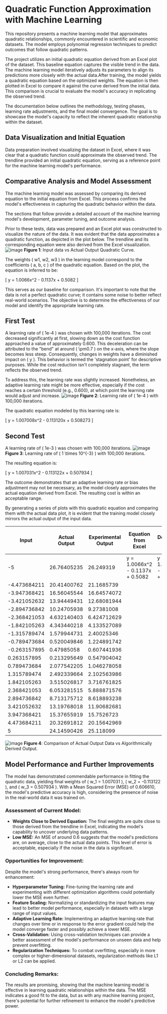 # Quadratic Function Approximation with Machine Learning

This repository presents a machine learning model that approximates quadratic relationships, commonly encountered in scientific and economic datasets. The model employs polynomial regression techniques to predict outcomes that follow quadratic patterns.

The project utilizes an initial quadratic equation derived from an Excel plot of the dataset. This baseline equation captures the visible trend in the data. The machine learning model iteratively adjusts its parameters to align its predictions more closely with the actual data.After training, the model yields a quadratic equation based on the optimized weights. The equation is then plotted in Excel to compare it against the curve derived from the initial data. This comparison is crucial to evaluate the model's accuracy in replicating the observed trend.

The documentation below outlines the methodology, testing phases, learning rate adjustments, and the final model convergence. The goal is to showcase the model's capacity to reflect the inherent quadratic relationship within the dataset.

## Data Visualization and Initial Equation

Data preparation involved visualizing the dataset in Excel, where it was clear that a quadratic function could approximate the observed trend. The trendline provided an initial quadratic equation, serving as a reference point for the machine learning model's performance.

## Comparative Analysis and Model Assessment

The machine learning model was assessed by comparing its derived equation to the initial equation from Excel. This process confirms the model's effectiveness in capturing the quadratic behavior within the data.

The sections that follow provide a detailed account of the machine learning model's development, parameter tuning, and outcome analysis.


Prior to these tests, data was prepared and an Excel plot was constructed to visualize the nature of the data. It was evident that the data approximates a quadratic function, as depicted in the plot below. The trendline and its corresponding equation were also derived from the Excel visualization.
![image](https://github.com/Rocky111245/Machine-Learning-Tests/assets/113866147/b4466fbb-dd89-4877-99bd-abc0035995ab)
**Figure 1**: Input data vs Actual Output Quadratic Curve.


The weights \( w1, w2, w3 \) in the learning model correspond to the coefficients \( a, b, c \) of the quadratic equation. Based on the plot, the equation is inferred to be:

\[ y = 1.0066x^2 - 0.1137x + 0.5082 \]

This serves as our baseline for comparison. It's important to note that the data is not a perfect quadratic curve; it contains some noise to better reflect real-world scenarios. The objective is to determine the effectiveness of our model and identify the appropriate learning rate.

## First Test

A learning rate of ( 1e-4 ) was chosen with 100,000 iterations. The cost decreased significantly at first, slowing down as the cost function approached a value of approximately 0.600. This deceleration can be attributed to the "bend" at around \( \pm0.7 \) on the x-axis, where the slope becomes less steep. Consequently, changes in weights have a diminished impact on \( y \). This behavior is termed the 'stagnation point' for descriptive purposes. While the cost reduction isn't completely stagnant, the term reflects the observed trend.

To address this, the learning rate was slightly increased. Nonetheless, an adaptive learning rate might be more effective, especially if the cost reaches a certain threshold (e.g., 0.600), at which point the learning rate would adjust and increase.
![image](https://github.com/Rocky111245/Machine-Learning-Tests/assets/113866147/092ab01b-9bda-445a-b83f-99304a120855)
**Figure 2**: Learning rate of ( 1e-4 ) with 100,000 iterations.

The quadratic equation modeled by this learning rate is:

\[ y = 1.007008x^2 - 0.113120x + 0.508273 \]

## Second Test

A learning rate of ( 1e-3 ) was chosen with 100,000 iterations.
![image](https://github.com/Rocky111245/Machine-Learning-Tests/assets/113866147/976535fc-b4e4-45ca-8087-d017967fb202)
**Figure 3**: Learning rate of \( 1 \times 10^{-3} \) with 100,000 iterations.


The resulting equation is:

\[ y = 1.007031x^2 - 0.113122x + 0.507934 \]

The outcome demonstrates that an adaptive learning rate or bias adjustment may not be necessary, as the model closely approximates the actual equation derived from Excel. The resulting cost is within an acceptable range.

By generating a series of plots with this quadratic equation and comparing them with the actual data plot, it is evident that the training model closely mirrors the actual output of the input data.

| Input         | Actual Output | Experimental Output | Equation from Excel | Equation Derived from Learning Model |
|---------------|---------------|---------------------|---------------------|--------------------------------------|
| -5            | 26.76405235   | 26.249319           | y = 1.0066x^2 - 0.1137x + 0.5082    | y = 1.007031x^2 - 0.113122x + 0.507934 |
| -4.473684211  | 20.41400762   | 21.1685739          |                     |                                      |
| -3.947368421  | 16.56045544   | 16.64574072         |                     |                                      |
| -3.421052632  | 13.94449431   | 12.68081944         |                     |                                      |
| -2.894736842  | 10.24705938   | 9.27381008          |                     |                                      |
| -2.368421053  | 4.632140403   | 6.424712629         |                     |                                      |
| -1.842105263  | 4.343440218   | 4.133527089         |                     |                                      |
| -1.315789474  | 1.579944731   | 2.40025346          |                     |                                      |
| -0.789473684  | 0.520049846   | 1.224891742         |                     |                                      |
| -0.263157895  | 0.47985058    | 0.607441936         |                     |                                      |
| 0.263157895   | 0.213295649   | 0.547904042         |                     |                                      |
| 0.789473684   | 2.077542205   | 1.046278058         |                     |                                      |
| 1.315789474   | 2.492339664   | 2.102563986         |                     |                                      |
| 1.842105263   | 3.515026817   | 3.716761825         |                     |                                      |
| 2.368421053   | 6.053281515   | 5.888871576         |                     |                                      |
| 2.894736842   | 8.713175712   | 8.618893238         |                     |                                      |
| 3.421052632   | 13.19768018   | 11.90682681         |                     |                                      |
| 3.947368421   | 15.37655919   | 15.7526723          |                     |                                      |
| 4.473684211   | 20.32691812   | 20.15642969         |                     |                                      |
| 5             | 24.14590426   | 25.118099           |                     |                                      |


![image](https://github.com/Rocky111245/Machine-Learning-Tests/assets/113866147/a2307d87-0310-4efb-8cd8-f97d2b2aaab0)
**Figure 4**: Comparison of Actual Output Data vs Algorithmically Derived Output.

## Model Performance and Further Improvements

The model has demonstrated commendable performance in fitting the quadratic data, yielding final weights of \( w_1 = 1.007031 \), \( w_2 = -0.113122 \), and \( w_3 = 0.507934 \). With a Mean Squared Error (MSE) of 0.606610, the model's predictive accuracy is high, considering the presence of noise in the real-world data it was trained on.

### Assessment of Current Model:

- **Weights Close to Derived Equation:** The final weights are quite close to those derived from the trendline in Excel, indicating the model's capability to uncover underlying data patterns.
- **Low MSE:** An MSE of around 0.6 suggests that the model's predictions are, on average, close to the actual data points. This level of error is acceptable, especially if the noise in the data is significant.

### Opportunities for Improvement:

Despite the model's strong performance, there's always room for enhancement:

- **Hyperparameter Tuning:** Fine-tuning the learning rate and experimenting with different optimization algorithms could potentially lower the MSE even further.
- **Feature Scaling:** Normalizing or standardizing the input features may lead to better model performance, especially in datasets with a large range of input values.
- **Adaptive Learning Rate:** Implementing an adaptive learning rate that changes over time or in response to the error gradient could help the model converge faster and possibly achieve a lower MSE.
- **Cross-Validation:** Using cross-validation techniques can provide a better assessment of the model's performance on unseen data and help prevent overfitting.
- **Regularization Techniques:** To combat overfitting, especially in more complex or higher-dimensional datasets, regularization methods like L1 or L2 can be applied.

### Concluding Remarks:

The results are promising, showing that the machine learning model is effective in learning quadratic relationships within the data. The MSE indicates a good fit to the data, but as with any machine learning project, there's potential for further refinement to enhance the model's predictive power.



